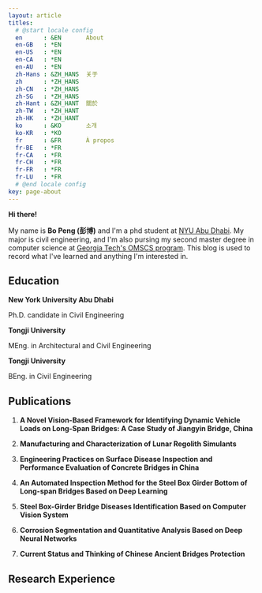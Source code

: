 ```yaml
---
layout: article
titles:
  # @start locale config
  en      : &EN       About
  en-GB   : *EN
  en-US   : *EN
  en-CA   : *EN
  en-AU   : *EN
  zh-Hans : &ZH_HANS  关于
  zh      : *ZH_HANS
  zh-CN   : *ZH_HANS
  zh-SG   : *ZH_HANS
  zh-Hant : &ZH_HANT  關於
  zh-TW   : *ZH_HANT
  zh-HK   : *ZH_HANT
  ko      : &KO       소개
  ko-KR   : *KO
  fr      : &FR       À propos
  fr-BE   : *FR
  fr-CA   : *FR
  fr-CH   : *FR
  fr-FR   : *FR
  fr-LU   : *FR
  # @end locale config
key: page-about
---
```


**Hi there!**

My name is **Bo Peng (彭博)** and I'm a phd student at [NYU Abu Dhabi](https://nyuad.nyu.edu/en/). My major is civil engineering, and I'm also pursing my second master degree in computer science at [Georgia Tech's OMSCS program](https://omscs.gatech.edu/). This blog is used to record what I've learned and anything I'm interested in.

## Education
**New York University Abu Dhabi**

Ph.D. candidate in Civil Engineering

**Tongji University**

MEng. in Architectural and Civil Engineering

**Tongji University**

BEng. in Civil Engineering

## Publications

1. **A Novel Vision-Based Framework for Identifying Dynamic Vehicle Loads on Long-Span Bridges: A Case Study of Jiangyin Bridge, China**

2. **Manufacturing and Characterization of Lunar Regolith Simulants**

3. **Engineering Practices on Surface Disease Inspection and Performance Evaluation of Concrete Bridges in China**

4. **An Automated Inspection Method for the Steel Box Girder Bottom of Long-span Bridges Based on Deep Learning**

5. **Steel Box-Girder Bridge Diseases Identification Based on Computer Vision System**

6. **Corrosion Segmentation and Quantitative Analysis Based on Deep Neural Networks**

7. **Current Status and Thinking of Chinese Ancient Bridges Protection**

## Research Experience